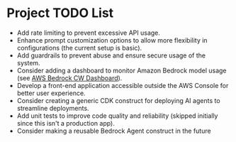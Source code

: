 # Project TODO List

- Add rate limiting to prevent excessive API usage.
- Enhance prompt customization options to allow more flexibility in configurations (the current setup is basic).
- Add guardrails to prevent abuse and ensure secure usage of the system.
- Consider adding a dashboard to monitor Amazon Bedrock model usage (see [AWS Bedrock CW Dashboard](https://github.com/awslabs/generative-ai-cdk-constructs/blob/main/src/patterns/gen-ai/aws-bedrock-cw-dashboard/README.md)).
- Develop a front-end application accessible outside the AWS Console for better user experience.
- Consider creating a generic CDK construct for deploying AI agents to streamline deployments.
- Add unit tests to improve code quality and reliability (skipped initially since this isn't a production app).
- Consider making a reusable Bedrock Agent construct in the future
